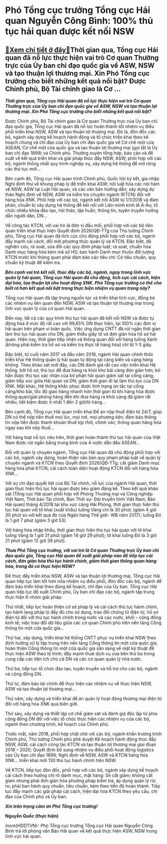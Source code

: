 Phó Tổng cục trưởng Tổng cục Hải quan Nguyễn Công Bình: 100% thủ tục hải quan được kết nối NSW
==============================================================================================

[:gift:Xem chi tiết ở đây:gift:](https://hddtvn.com/pho-tong-cuc-truong-tong-cuc-hai-quan-nguyen-cong-binh-100-thu-tuc-hai-quan-duoc-ket-noi-nsw/)Thời gian qua, Tổng cục Hải quan đã nỗ lực thực hiện vai trò Cơ quan Thường trực của Ủy ban chỉ đạo quốc gia về ASW, NSW và tạo thuận lợi thương mại. Xin Phó Tổng cục trưởng cho biết những kết quả nổi bật? Được Chính phủ, Bộ Tài chính giao là Cơ …
-------------------------------------------------------------------------------------------------------------------------------------------------------------------------------------------------------------------------------------------------------







 






***Thời gian qua, Tổng cục Hải quan đã nỗ lực thực hiện vai trò Cơ quan Thường trực của Ủy ban chỉ đạo quốc gia về ASW, NSW và tạo thuận lợi thương mại. Xin Phó Tổng cục trưởng cho biết những kết quả nổi bật?***


Được Chính phủ, Bộ Tài chính giao là Cơ quan Thường trực của Ủy ban chỉ đạo quốc gia, Tổng cục Hải quan đã nỗ lực hoàn thành tốt nhiệm vụ điều phối triển khai NSW, ASW và tạo thuận lợi thương mại. Đó là, đôn đốc các bộ, ngành xây dựng kế hoạch hành động và tổ chức triển khai theo kế hoạch chung và chỉ đạo của Ủy ban chỉ đạo quốc gia về Cơ chế một cửa ASEAN, Cơ chế một cửa quốc gia và tạo thuận lợi thương mại (gọi tắt là Ủy ban chỉ đạo 1899) và Chính phủ. Thường xuyên tổng hợp, báo cáo và đề xuất về kết quả triển khai và giải pháp thúc đẩy NSW, ASW; phối hợp với các bộ, ngành thống nhất quy trình nghiệp vụ, xây dựng hệ thống để mở rộng các thủ tục mới…


Bên cạnh đó, Tổng cục Hải quan trình Chính phủ, Quốc hội ký kết, gia nhập Nghị định thư về khung pháp lý để triển khai ASW; nội luật hóa các nội hàm về NSW, ASW tại Luật Hải quan, và các văn bản hướng dẫn; xây dựng dự thảo Nghị định về NSW, ASW và kiểm tra chuyên ngành (KTCN) đối với hàng hóa XNK. Phối hợp với các bộ, ngành kết nối ASW từ 1/1/2018 và đàm phán, chuẩn bị xây dựng hệ thống để kết nối với Liên minh kinh tế Á-Âu; tổ chức nhiều khóa đào tạo, hội thảo, tập huấn, thông tin, tuyên truyền hướng dẫn người dân, DN…


Về công tác KTCN, với vai trò là đơn vị đầu mối, phối hợp với các bộ liên quan triển khai thực hiện Quyết định 2026/QĐ-TTg của Thủ tướng Chính phủ, Tổng cục Hải quan đã tích cực chủ động phối hợp với các bộ, ngành đẩy mạnh cải cách, đổi mới phương thức quản lý và KTCN. Đặc biệt, đã nghiên cứu, rà soát, sửa đổi các quy định pháp luật; rà soát, chuẩn hóa Danh mục hàng hóa kèm mã số HS; ban hành Danh mục thuộc đối tượng KTCN trước khi thông quan phải đảm bảo các tiêu chí: Có tiêu chuẩn, quy chuẩn kỹ thuật để kiểm tra.


***Bên cạnh vai trò kết nối, thúc đẩy các bộ, ngành, ngay trong lĩnh vực quản lý hải quan, Tổng cục Hải quan đã chủ động, tích cực cải cách, hiện đại hóa, tạo thuận lợi cho hoạt động XNK. Phó Tổng cục trưởng có thể cho biết rõ hơn kết quả nổi bật trong thực hiện nhiệm vụ quan trọng này?***


Tổng cục Hải quan đã tập trung nguồn lực và triển khai tích cực, đồng bộ các nhiệm vụ liên quan đến NSW, ASW và tạo thuận lợi thương mại trong lĩnh vực quản lý của cơ quan Hải quan.


Đến nay, tất cả các quy trình thủ tục hải quan đã kết nối NSW và được tự động hóa ở mức độ rất cao với 99,65% DN thực hiện, tại 100% các đơn vị hải quan trên phạm vi toàn quốc. Việc ứng dụng CNTT đã rút ngắn thời gian làm thủ tục hải quan cho DN, giảm thiểu giấy tờ và đơn giản hóa hồ sơ hải quan. Hiện nay, thời gian tiếp nhận và thông quan đối với hàng luồng Xanh (không phải kiểm tra hồ sơ và kiểm tra thực tế hàng hóa) chỉ từ 1-3 giây.


Đặc biệt, từ cuối năm 2017 và đầu năm 2018, ngành Hải quan chính thức triển khai Hệ thống quản lý hải quan tự động tại cảng biển và cảng hàng không. Theo khảo sát mới đây, các DN đánh giá rất cao việc triển khai Hệ thống, bởi hồ sơ, thủ tục để đưa hàng ra khỏi kho bãi cảng đơn giản hơn; bỏ hẳn được thủ tục xác nhận của bộ phận hải quan giám sát tại cổng cảng; giảm tiếp xúc giữa Hải quan và DN; giảm thời gian đi lại làm thủ tục của DN XNK. Mặt khác, Hệ thống khắc phục được tình trạng ùn tắc tại cổng cảng/kho bãi, tốc độ giao hàng nhanh hơn thời gian từ khi hàng hóa được thông quan/giải phóng hàng đến khi đưa hàng ra khỏi cảng đã giảm rất nhiều, tiết kiệm được ít nhất 1 đến 2 giờ/lô hàng…


Bên cạnh đó, Tổng cục Hải quan triển khai Đề án nộp thuế điện tử 24/7, giúp DN có thể nộp tiền thuế mọi lúc, mọi nơi, mọi phương tiện; đảm bảo thông tin nộp tiền được thanh khoản thuế kịp thời, chính xác; thông quan hàng hóa ngay sau khi nộp thuế…


Với hàng loạt nỗ lực nêu trên, thời gian hoàn thành thủ tục hải quan của Việt Nam được rút ngắn bằng trung bình của 4 nước dẫn đầu ASEAN…


Đối với quản lý chuyên ngành, Tổng cục Hải quan đã chủ động phối hợp với các bộ, ngành xây dựng, hoàn thiện văn bản quy phạm pháp luật về quản lý chuyên ngành và KTCN theo Quyết định 2026/QĐ-TTg; cắt giảm Danh mục hàng hóa phải KTCN; cải cách toàn diện hoạt động KTCN đối với hàng hóa XNK…


Với sự chỉ đạo quyết liệt của Bộ Tài chính, nỗ lực của ngành Hải quan, thời gian thực hiện thủ tục hải quan được kéo giảm đáng kể. Theo kết quả khảo sát (Tổng cục Hải quan phối hợp với Phòng Thương mại và Công nghiệp Việt Nam, Thời báo Tài chính, Ban Thời sự- Đài truyền hình Việt Nam, Báo Hải quan) tháng 4/2018 tại khu vực cảng Hải Phòng, thời gian thực hiện thủ tục hải quan với tờ khai (xuất khẩu) luồng Vàng chỉ là 30 phút; (giảm 4 giờ 30 phút so với kết quả đo của Ngân hàng Thế giới- WB năm 2017); luồng Đỏ là 1 giờ 7 phút (giảm 3 giờ 53).


Với hàng hóa nhập khẩu, thời gian thực hiện thủ tục hải quan với tờ khai luồng Vàng là 1 giờ 31 phút (giảm 14 giờ 29 phút); tờ khai luồng Đỏ là 3 giờ 21 phút (giảm 12 giờ 39 phút).


***Thưa Phó Tổng cục trưởng, với vai trò là Cơ quan Thường trực Ủy ban chỉ đạo quốc gia, Tổng cục Hải quan đề xuất giải pháp nào để tiếp tục cải cách, đơn giản hóa thủ tục hành chính, giảm thời gian thông quan hàng hóa, trong đó có thực hiện NSW?***


Để thúc đẩy triển khai NSW, ASW và tạo thuận lợi thương mại, Tổng cục Hải quan tiếp tục làm tốt hơn nữa nhiệm vụ điều phối, đôn đốc các bộ, ngành để đảm bảo triển khai theo đúng kế hoạch, chỉ đạo của Ủy ban. Tổng cục Hải quan tiếp tục đề xuất Chính phủ, Ủy ban chỉ đạo các bộ, ngành tập trung thực hiện 6 nhóm giải pháp:


Thứ nhất, tiếp tục hoàn thiện cơ sở pháp lý và cải cách thủ tục hành chính, tạo hành lang pháp lý đầy đủ cho sử dụng, trao đổi chứng từ điện tử, hồ sơ điện tử đối với thủ tục hành chính trong nước và các nước, khối – cộng đồng kinh tế; việc trao đổi dữ liệu giữa các cơ quan Chính phủ trên nền tảng Cổng thông tin một cửa quốc gia…


Thứ hai, xây dựng, triển khai hệ thống CNTT phục vụ triển khai NSW theo định hướng xử lý tập trung trên nền tảng Cổng thông tin một cửa quốc gia; hoàn thiện Cổng thông tin một cửa quốc gia sẵn sàng về mặt kỹ thuật để thực hiện ASW theo lộ trình; đẩy mạnh thuê dịch vụ của bên thứ ba trong cung cấp các tiện ích cho cả DN và các cơ quan quản lý nhà nước.


Thứ ba, tiếp tục tổ chức đào tạo, tuyên truyền và hỗ trợ cho các bộ, ngành và cộng đồng DN.


Thứ tư, đảm bảo tài chính để thực hiện các nhiệm vụ về thực hiện NSW, ASW và tạo thuận lợi thương mại…


Thứ năm, xây dựng và triển khai đề án quản lý hoạt động thương mại điện tử đối với hàng hóa XNK qua biên giới.


Thứ sáu, xây dựng và thiết lập cơ chế giám sát và đánh giá độc lập từ phía cộng đồng DN đối với việc tổ chức thực hiện các nhiệm vụ của các bộ, ngành theo chương trình, kế hoạch của Chính phủ.


Trước mắt, năm 2018, phối hợp chặt chẽ với các bộ, ngành khẩn trương trình Chính phủ, Thủ tướng Chính phủ phê duyệt Kế hoạch hành động thúc đẩy NSW, ASW, cải cách công tác KTCN và tạo thuận lợi thương mại giai đoạn 2018 – 2020; Quyết định bổ sung nhiệm vụ điều phối hoạt động logistics vào Ủy ban chỉ đạo 1899; Nghị định về NSW, ASW và KTCN hàng hóa XNK… triển khai mới 130 thủ tục hành chính trên NSW.


Về KTCN, tiếp tục đôn đốc, phối hợp với các bộ, ngành xây dựng kế hoạch cải cách theo hướng chỉ rõ danh mục, mặt hàng: Sẽ cắt giảm; không cắt giảm nhưng phải đơn giản hóa phương pháp kiểm tra, áp dụng quản lý rủi ro; phải ban hành quy chuẩn, tiêu chuẩn, kèm theo tiến độ hoàn thành. Tiếp tục đẩy mạnh các giải pháp cải cách, hiện đại hóa KTCN theo yêu cầu, chỉ đạo của Chính phủ và Ủy ban.


***Xin trân trọng cảm ơn Phó Tổng cục trưởng!***






**Nguyễn Quốc (thực hiện)**



more(HDDTVN)- Phó Tổng cục trưởng Tổng cục Hải quan Nguyễn Công Bình trả lời phỏng vấn Báo Hải quan về kết quả thực hiện ASW, NSW trong lĩnh vực hải quan.

